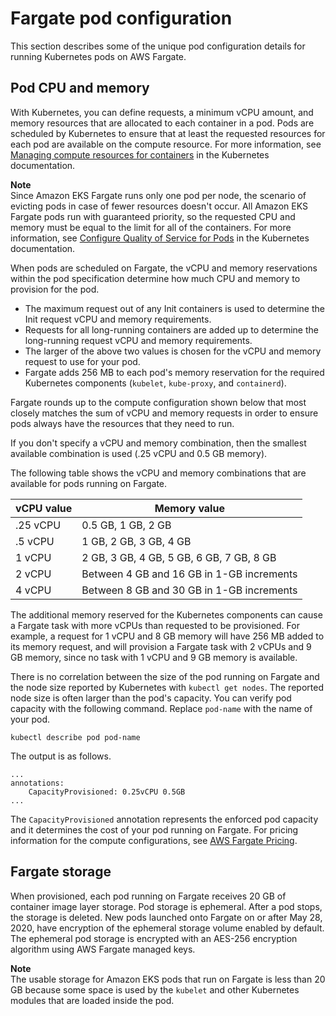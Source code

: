 # Fargate pod configuration<a name="fargate-pod-configuration"></a>

This section describes some of the unique pod configuration details for running Kubernetes pods on AWS Fargate\.

## Pod CPU and memory<a name="fargate-cpu-and-memory"></a>

With Kubernetes, you can define requests, a minimum vCPU amount, and memory resources that are allocated to each container in a pod\. Pods are scheduled by Kubernetes to ensure that at least the requested resources for each pod are available on the compute resource\. For more information, see [Managing compute resources for containers](https://kubernetes.io/docs/concepts/configuration/manage-compute-resources-container/) in the Kubernetes documentation\.

**Note**  
Since Amazon EKS Fargate runs only one pod per node, the scenario of evicting pods in case of fewer resources doesn't occur\. All Amazon EKS Fargate pods run with guaranteed priority, so the requested CPU and memory must be equal to the limit for all of the containers\. For more information, see [Configure Quality of Service for Pods](https://kubernetes.io/docs/tasks/configure-pod-container/quality-service-pod/) in the Kubernetes documentation\.

When pods are scheduled on Fargate, the vCPU and memory reservations within the pod specification determine how much CPU and memory to provision for the pod\.
+ The maximum request out of any Init containers is used to determine the Init request vCPU and memory requirements\.
+ Requests for all long\-running containers are added up to determine the long\-running request vCPU and memory requirements\.
+ The larger of the above two values is chosen for the vCPU and memory request to use for your pod\.
+ Fargate adds 256 MB to each pod's memory reservation for the required Kubernetes components \(`kubelet`, `kube-proxy`, and `containerd`\)\.

Fargate rounds up to the compute configuration shown below that most closely matches the sum of vCPU and memory requests in order to ensure pods always have the resources that they need to run\.

If you don't specify a vCPU and memory combination, then the smallest available combination is used \(\.25 vCPU and 0\.5 GB memory\)\.

The following table shows the vCPU and memory combinations that are available for pods running on Fargate\. 


|  vCPU value  |  Memory value  | 
| --- | --- | 
|  \.25 vCPU  |  0\.5 GB, 1 GB, 2 GB  | 
|  \.5 vCPU  |  1 GB, 2 GB, 3 GB, 4 GB  | 
|  1 vCPU  |  2 GB, 3 GB, 4 GB, 5 GB, 6 GB, 7 GB, 8 GB  | 
|  2 vCPU  |  Between 4 GB and 16 GB in 1\-GB increments  | 
|  4 vCPU  |  Between 8 GB and 30 GB in 1\-GB increments  | 

The additional memory reserved for the Kubernetes components can cause a Fargate task with more vCPUs than requested to be provisioned\. For example, a request for 1 vCPU and 8 GB memory will have 256 MB added to its memory request, and will provision a Fargate task with 2 vCPUs and 9 GB memory, since no task with 1 vCPU and 9 GB memory is available\.

There is no correlation between the size of the pod running on Fargate and the node size reported by Kubernetes with `kubectl get nodes`\. The reported node size is often larger than the pod's capacity\. You can verify pod capacity with the following command\. Replace `pod-name` with the name of your pod\.

```
kubectl describe pod pod-name
```

The output is as follows\.

```
...
annotations:
    CapacityProvisioned: 0.25vCPU 0.5GB
...
```

The `CapacityProvisioned` annotation represents the enforced pod capacity and it determines the cost of your pod running on Fargate\. For pricing information for the compute configurations, see [AWS Fargate Pricing](http://aws.amazon.com/fargate/pricing/)\.

## Fargate storage<a name="fargate-storage"></a>

When provisioned, each pod running on Fargate receives 20 GB of container image layer storage\. Pod storage is ephemeral\. After a pod stops, the storage is deleted\. New pods launched onto Fargate on or after May 28, 2020, have encryption of the ephemeral storage volume enabled by default\. The ephemeral pod storage is encrypted with an AES\-256 encryption algorithm using AWS Fargate managed keys\.

**Note**  
The usable storage for Amazon EKS pods that run on Fargate is less than 20 GB because some space is used by the `kubelet` and other Kubernetes modules that are loaded inside the pod\.